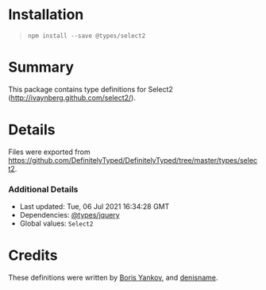 # Installation
> `npm install --save @types/select2`

# Summary
This package contains type definitions for Select2 (http://ivaynberg.github.com/select2/).

# Details
Files were exported from https://github.com/DefinitelyTyped/DefinitelyTyped/tree/master/types/select2.

### Additional Details
 * Last updated: Tue, 06 Jul 2021 16:34:28 GMT
 * Dependencies: [@types/jquery](https://npmjs.com/package/@types/jquery)
 * Global values: `Select2`

# Credits
These definitions were written by [Boris Yankov](https://github.com/borisyankov), and [denisname](https://github.com/denisname).
